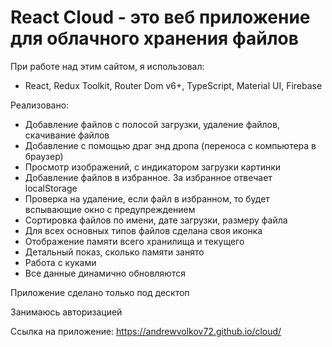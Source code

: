 # React Cloud - это веб приложение для облачного хранения файлов

При работе над этим сайтом, я использовал:
+ React, Redux Toolkit, Router Dom v6+, TypeScript, Material UI, Firebase

Реализовано:
+ Добавление файлов с полосой загрузки, удаление файлов, скачивание файлов
+ Добавление с помощью драг энд дропа (переноса с компьютера в браузер)
+ Просмотр изображений, с индикатором загрузки картинки
+ Добавление файлов в избранное. За избранное отвечает localStorage
+ Проверка на удаление, если файл в избранном, то будет вспывающие окно с предупреждением
+ Сортировка файлов по имени, дате загрузки, размеру файла
+ Для всех основных типов файлов сделана своя иконка
+ Отображение памяти всего хранилища и текущего
+ Детальный показ, сколько памяти занято
+ Работа с куками
+ Все данные динамично обновляются

Приложение сделано только под десктоп

Занимаюсь авторизацией

Ссылка на приложение: https://andrewvolkov72.github.io/cloud/
